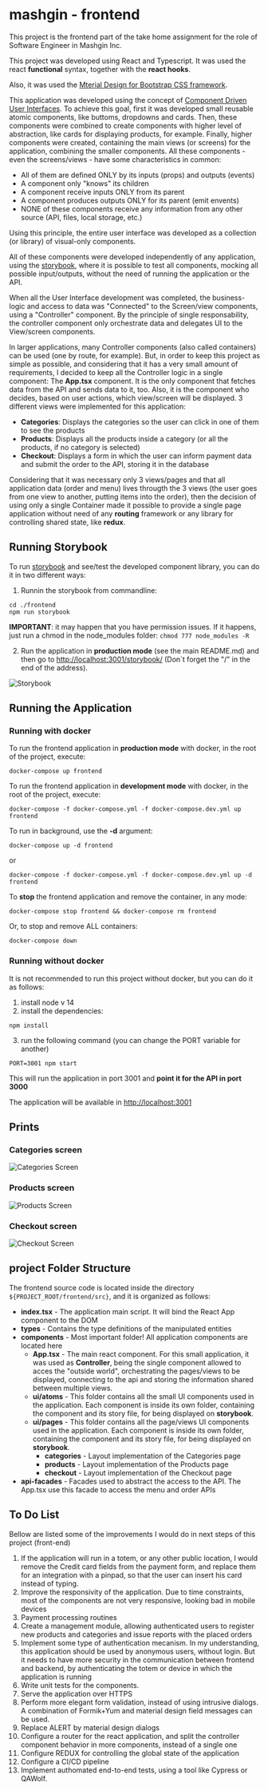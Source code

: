 # mashgin - frontend


This project is the frontend part of the take home assignment for the role of Software Engineer in Mashgin Inc.

This project was developed using React and Typescript. It was used the react **functional** syntax, together with the **react hooks**.

Also, it was used the  [Mterial Design for Bootstrap CSS framework](https://mdbootstrap.com/).

This application was developed using the concept of [Component Driven User Interfaces](https://www.componentdriven.org/). To achieve this goal, first it was developed small reusable atomic components, like buttoms, dropdowns and cards. Then, these components were combined to create components with higher level of abstraction, like cards for displaying products, for example. Finally, higher components were created, containing the main views (or screens) for the application, combining the smaller components. All these components - even the screens/views - have some characteristics in common:

* All of them are defined ONLY by its inputs (props) and outputs (events)
* A component only "knows" its children
* A component receive inputs ONLY from its parent
* A component produces outputs ONLY for its parent (emit envents)
* NONE of these components receive any information from any other source (API, files, local storage, etc.)

Using this principle, the entire user interface was developed as a collection (or library) of visual-only components.

All of these components were developed independently of any application, using the [storybook](https://storybook.js.org/), where it is possible to test all components, mocking all possible input/outputs, without the need of running the application or the API.

When all the User Interface development was completed, the business-logic and access to data was "Connected" to the Screen/view components, using a "Controller" component. By the principle of single responsability, the controller component only orchestrate data and delegates UI to the View/screen components.

In larger applications, many Controller components (also called containers) can be used (one by route, for example). But, in order to keep this project as simple as possible, and considering that it has a very small amount of requirements, I decided to keep all the Controller logic in a single component: The **App.tsx** component. It is the only component that fetches data from the API and sends data to it, too. Also, it is the component who decides, based on user actions, which view/screen will be displayed. 3 different views were implemented for this application:

* **Categories**: Displays the categories so the user can click in one of them to see the products
* **Products**: Displays all the products inside a category (or all the products, if no category is selected)
* **Checkout**: Displays a form in which the user can inform payment data and submit the order to the API, storing it in the database

Considering that it was necessary only 3 views/pages and that all application data (order and menu) lives througth the 3 views (the user goes from one view to another, putting items into the order), then the decision of using only a single Container made it possible to provide a single page application without need of any **routing** framework or any library for controlling shared state, like **redux**.

## Running Storybook

To run [storybook](https://storybook.js.org/) and see/test the developed component library, you can do it in two different ways:

1. Runnin the storybook from commandline:

```
cd ./frontend
npm run storybook
```

**IMPORTANT**: it may happen that you have permission issues. If it happens, just run a chmod in the node_modules folder: ```chmod 777 node_modules -R```

2. Run the application in **production mode** (see the main README.md) and then go to [http://localhost:3001/storybook/](http://localhost:3001/storybook/) (Don`t forget the "/" in the end of the address).

![Storybook](../resources/prints/6-storybook.png?raw=true "Storybook")


## Running the Application

### Running with docker

To run the frontend application in **production mode** with docker, in the root of the project, execute:

```
docker-compose up frontend
```

To run the frontend application in **development mode** with docker, in the root of the project, execute:

```
docker-compose -f docker-compose.yml -f docker-compose.dev.yml up frontend
```

To run in background, use the **-d** argument:

```
docker-compose up -d frontend
```
or
```
docker-compose -f docker-compose.yml -f docker-compose.dev.yml up -d frontend
```

To **stop** the frontend application and remove the container, in any mode:

```
docker-compose stop frontend && docker-compose rm frontend
```

Or, to stop and remove ALL containers:


```
docker-compose down
```



### Running without docker

It is not recommended to run this project without docker, but you can do it as follows:

1. install node v 14
2. install the dependencies:
```
npm install
```
3. run the following command (you can change the PORT variable for another)
```
PORT=3001 npm start
```

This will run the application in port 3001 and **point it for the API in port 3000**

The application will be available in [http://localhost:3001](http://localhost:3001)

## Prints

### Categories screen

![Categories Screen](../resources/prints/1-categories.png?raw=true "Categories")


### Products screen

![Products Screen](../resources/prints/2-products.png?raw=true "Products")

### Checkout screen

![Checkout Screen](../resources/prints/3-checkout.png?raw=true "Checkout")




## project Folder Structure

The frontend source code is located inside the directory ```${PROJECT_ROOT/frontend/src}```, and it is organized as follows:

* **index.tsx** - The application main script. It will bind the React App component to the DOM
* **types** - Contains the type definitions of the manipulated entities
* **components** - Most important folder! All application components are located here
  * **App.tsx** - The main react component. For this small application, it was used as **Controller**, being the single component allowed to acces the "outside world", orchestrating the pages/views to be displayed, connecting to the api and storing the information shared between multiple views.
  * **ui/atoms** - This folder contains all the small UI components used in the application. Each component is inside its own folder, containing the component and its story file, for being displayed on **storybook**.
  * **ui/pages** - This folder contains all the page/views UI components used in the application. Each component is inside its own folder, containing the component and its story file, for being displayed on **storybook**.
    * **categories** - Layout implementation of the Categories page
    * **products** - Layout implementation of the Products page
    * **checkout** - Layout implementation of the Checkout page
* **api-facades** - Facades used to abstract the access to the API. The App.tsx use this facade to access the menu and order APIs


## To Do List

Bellow are listed some of the improvements I would do in next steps of this project (front-end)

1. If the application will run in a totem, or any other public location, I would remove the Credit card fields from the payment form, and replace them for an integration with a pinpad, so that the user can insert his card instead of typing.
2. Improve the responsivity of the application. Due to time constraints, most of the components are not very responsive, looking bad in mobile devices
3. Payment processing routines
4. Create a management module, allowing authenticated users to register new products and categories and issue reports with the placed orders
5. Implement some type of authentication mecanism. In my understanding, this application should be used by anonymous users, without login. But it needs to have more security in the communication between frontend and backend, by authenticating the totem or device in which the application is running
6. Write unit tests for the components.
7. Serve the application over HTTPS
8. Perform more elegant form validation, instead of using intrusive dialogs. A combination of Formik+Yum and material design field messages can be used.
9. Replace ALERT by material design dialogs
10. Configure a router for the react application, and split the controller component behavior in more components, instead of a single one
11. Configure REDUX for controlling the global state of the application
12. Configure a CI/CD pipeline
13. Implement authomated end-to-end tests, using a tool like Cypress or QAWolf.

